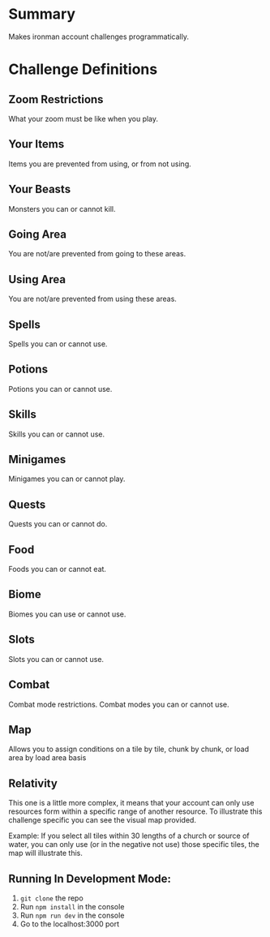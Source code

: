 # Summary

Makes ironman account challenges programmatically.

# Challenge Definitions

## Zoom Restrictions

What your zoom must be like when you play.

## Your Items

Items you are prevented from using, or from not using.

## Your Beasts

Monsters you can or cannot kill.

## Going Area

You are not/are prevented from going to these areas.

## Using Area

You are not/are prevented from using these areas.

## Spells

Spells you can or cannot use.

## Potions

Potions you can or cannot use.

## Skills

Skills you can or cannot use.

## Minigames

Minigames you can or cannot play.

## Quests

Quests you can or cannot do.

## Food

Foods you can or cannot eat.

## Biome

Biomes you can use or cannot use.

## Slots

Slots you can or cannot use.

## Combat

Combat mode restrictions. Combat modes you can or cannot use.

## Map

Allows you to assign conditions on a tile by tile, chunk by chunk, or load area by load area basis

## Relativity

This one is a little more complex, it means that your account can only use resources form within a specific range of another resource. To illustrate this challenge specific you can see the visual map provided.

Example: If you select all tiles within 30 lengths of a church or source of water, you can only use (or in the negative not use) those specific tiles, the map will illustrate this.

## Running In Development Mode:
1. `git clone` the repo
2. Run `npm install` in the console
3. Run `npm run dev` in the console
4. Go to the localhost:3000 port
